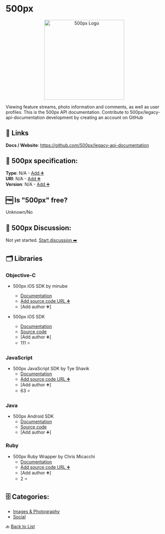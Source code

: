 # 500px
<p align="center">
    <img width="256" src="https://raw.githubusercontent.com/apis-list/apis-list/main/apis/500px/logo_256x256.png" alt="500px Logo"/>
</p>
Viewing feature streams, photo information and comments, as well as user profiles. This is the 500px API documentation. Contribute to 500px/legacy-api-documentation development by creating an account on GitHub

##  🔗 Links
**Docs / Website**: https://github.com/500px/legacy-api-documentation

## 🧬 500px specification:
**Type**: N/A - [Add ➕](https://github.com/apis-list/apis-list/edit/main/apis-list.yaml)  
**URI**: N/A - [Add ➕](https://github.com/apis-list/apis-list/edit/main/apis-list.yaml)  
**Version**: N/A - [Add ➕](https://github.com/apis-list/apis-list/edit/main/apis-list.yaml)

## 🆓 Is "500px" free?
 Unknown/No 

## 💬 500px Discussion:
Not yet started. [Start discussion ➡️](https://github.com/apis-list/apis-list/discussions/new)

## 🗂️ Libraries
### Objective-C
- 500px iOS SDK by minube
    - [Documentation](https://github.com/minube/500px-iOS-api)
    - [Add source code URL ➕]()
    - [Add author ➕]

- 500px iOS SDK
    - [Documentation](https://github.com/500px/500px-iOS-api)
    - [Source code](https://github.com/500px/500px-iOS-api)
    - [Add author ➕]
    - 111 ⭐

### JavaScript
- 500px JavaScript SDK by Tye Shavik
    - [Documentation](https://github.com/500px/500px-js-sdk)
    - [Add source code URL ➕]()
    - [Add author ➕]
    - 63 ⭐

### Java
- 500px Android SDK
    - [Documentation](https://github.com/500px/500px-android-sdk)
    - [Source code](https://github.com/500px/500px-android-sdk)
    - [Add author ➕]

### Ruby
- 500px Ruby Wrapper by Chris Micacchi
    - [Documentation](https://github.com/500px/pooled_curb)
    - [Add source code URL ➕]()
    - [Add author ➕]
    - 2 ⭐


## 🗄️ Categories:
- [Images & Photography](https://github.com/apis-list/apis-list#images--photography-)
- [Social](https://github.com/apis-list/apis-list#social-)

🔙  [Back to List](https://github.com/apis-list/apis-list)
